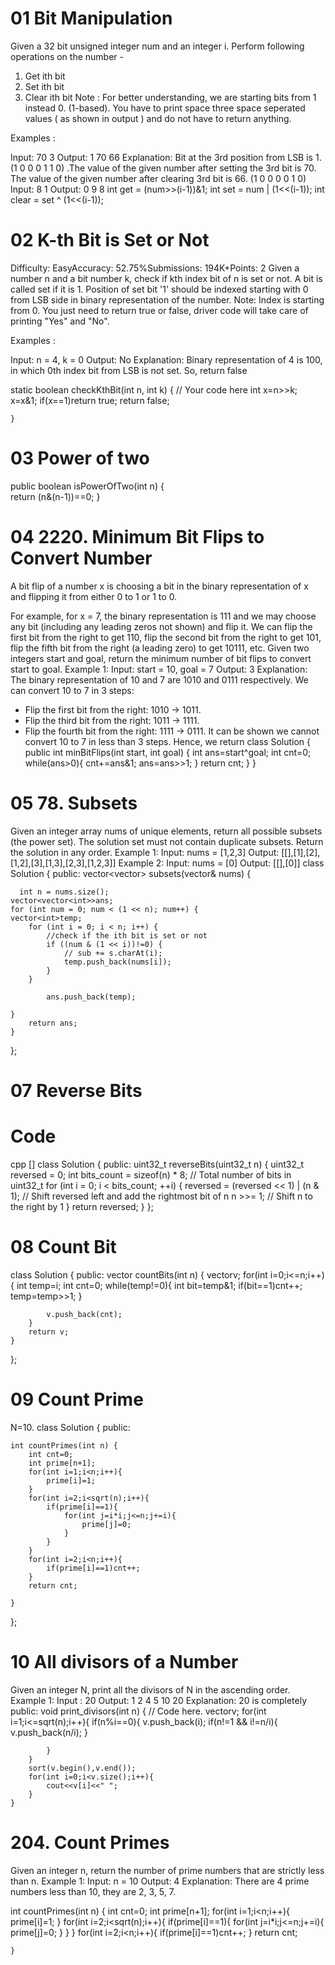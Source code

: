 # 01 Bit Manipulation
Given a 32 bit unsigned integer num and an integer i. Perform following operations on the number - 
1. Get ith bit
2. Set ith bit
3. Clear ith bit
Note : For better understanding, we are starting bits from 1 instead 0. (1-based). You have to print space three space seperated values ( as shown in output ) and do not have to return anything.

Examples :

Input: 70 3
Output: 1 70 66
Explanation: Bit at the 3rd position from LSB is 1. (1 0 0 0 1 1 0) .The value of the given number after setting the 3rd bit is 70. The value of the given number after clearing 3rd bit is 66. (1 0 0 0 0 1 0)
Input: 8 1
Output: 0 9 8
  int get = (num>>(i-1))&1;
        int set = num | (1<<(i-1));
        int clear = set ^ (1<<(i-1));


# 02 K-th Bit is Set or Not
Difficulty: EasyAccuracy: 52.75%Submissions: 194K+Points: 2
Given a number n and a bit number k, check if kth index bit of n is set or not. A bit is called set if it is 1. Position of set bit '1' should be indexed starting with 0 from LSB side in binary representation of the number.
Note: Index is starting from 0. You just need to return true or false, driver code will take care of printing "Yes" and "No".

Examples : 

Input: n = 4, k = 0
Output: No
Explanation: Binary representation of 4 is 100, in which 0th index bit from LSB is not set. So, return false

 static boolean checkKthBit(int n, int k) {
        // Your code here
        int x=n>>k;
        x=x&1;
        if(x==1)return true;
        return false;
        
  
    }

# 03 Power of two
  public boolean isPowerOfTwo(int n) {   
        return (n&(n-1))==0;
    }

# 04 2220. Minimum Bit Flips to Convert Number

A bit flip of a number x is choosing a bit in the binary representation of x and flipping it from either 0 to 1 or 1 to 0.

For example, for x = 7, the binary representation is 111 and we may choose any bit (including any leading zeros not shown) and flip it. We can flip the first bit from the right to get 110, flip the second bit from the right to get 101, flip the fifth bit from the right (a leading zero) to get 10111, etc.
Given two integers start and goal, return the minimum number of bit flips to convert start to goal.
Example 1:
Input: start = 10, goal = 7
Output: 3
Explanation: The binary representation of 10 and 7 are 1010 and 0111 respectively. We can convert 10 to 7 in 3 steps:
- Flip the first bit from the right: 1010 -> 1011.
- Flip the third bit from the right: 1011 -> 1111.
- Flip the fourth bit from the right: 1111 -> 0111.
It can be shown we cannot convert 10 to 7 in less than 3 steps. Hence, we return
class Solution {
    public int minBitFlips(int start, int goal) {
        int ans=start^goal;
      int cnt=0;
      while(ans>0){
        cnt+=ans&1;
        ans=ans>>1;
      }
      return cnt;
    }
}

# 05 78. Subsets
Given an integer array nums of unique elements, return all possible 
subsets
 (the power set).
The solution set must not contain duplicate subsets. Return the solution in any order.
Example 1:
Input: nums = [1,2,3]
Output: [[],[1],[2],[1,2],[3],[1,3],[2,3],[1,2,3]]
Example 2:
Input: nums = [0]
Output: [[],[0]]
class Solution {
public:
    vector<vector<int>> subsets(vector<int>& nums) {
      
      int n = nums.size();
	vector<vector<int>>ans;
	for (int num = 0; num < (1 << n); num++) {
	vector<int>temp;
		for (int i = 0; i < n; i++) {
			//check if the ith bit is set or not
			if ((num & (1 << i))!=0) {
				// sub += s.charAt(i);
                temp.push_back(nums[i]);
			}
		}
		
			ans.push_back(temp);
		
	}
        return ans;
    }
};

#  07 Reverse Bits
# Code
cpp []
class Solution {
public:
    uint32_t reverseBits(uint32_t n) {
        uint32_t reversed = 0;
        int bits_count = sizeof(n) * 8; // Total number of bits in uint32_t
        for (int i = 0; i < bits_count; ++i) {
            reversed = (reversed << 1) | (n & 1); // Shift reversed left and add the rightmost bit of n
            n >>= 1; // Shift n to the right by 1
        }
        return reversed;
    }
};

# 08 Count Bit 
 class Solution {
public:
    vector<int> countBits(int n) {
        vector<int>v;
        for(int i=0;i<=n;i++){
            int temp=i;
            int cnt=0;
            while(temp!=0){
                int bit=temp&1;
                if(bit==1)cnt++;
                temp=temp>>1;
            }

            v.push_back(cnt);
        }
        return v;
    }
};



# 09 Count Prime
N=10.
class Solution {
public:
    
    int countPrimes(int n) {
        int cnt=0;
        int prime[n+1];
        for(int i=1;i<n;i++){
            prime[i]=1;
        }
        for(int i=2;i<sqrt(n);i++){
            if(prime[i]==1){
                for(int j=i*i;j<=n;j+=i){
                    prime[j]=0;
                }
            }
        }
        for(int i=2;i<n;i++){
            if(prime[i]==1)cnt++;
        }
        return cnt;
       
    }
};

# 10 All divisors of a Number
Given an integer N, print all the divisors of N in the ascending order.
Example 1:
Input : 20
Output: 1 2 4 5 10 20
Explanation: 20 is completely 
 public:
    void print_divisors(int n) {
        // Code here.
        vector<int>v;
        for(int i=1;i<=sqrt(n);i++){
            if(n%i==0){
                v.push_back(i);
                if(n!=1 && i!=n/i){
                     v.push_back(n/i);
                }
               
            }
        }
        sort(v.begin(),v.end());
        for(int i=0;i<v.size();i++){
            cout<<v[i]<<" ";
        }
    }

# 204. Count Primes

Given an integer n, return the number of prime numbers that are strictly less than n.
Example 1:
Input: n = 10
Output: 4
Explanation: There are 4 prime numbers less than 10, they are 2, 3, 5, 7.

 int countPrimes(int n) {
        int cnt=0;
        int prime[n+1];
        for(int i=1;i<n;i++){
            prime[i]=1;
        }
        for(int i=2;i<sqrt(n);i++){
            if(prime[i]==1){
                for(int j=i*i;j<=n;j+=i){
                    prime[j]=0;
                }
            }
        }
        for(int i=2;i<n;i++){
            if(prime[i]==1)cnt++;
        }
        return cnt;
       
    }